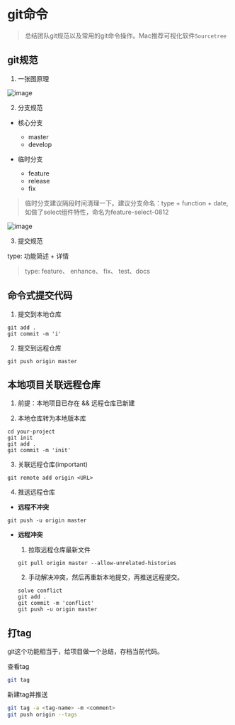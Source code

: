 # git命令

> 总结团队git规范以及常用的git命令操作。Mac推荐可视化软件`Sourcetree`

## git规范

1. 一张图原理

![image](https://user-images.githubusercontent.com/6310131/43519854-8b1ed5c4-95c3-11e8-931f-2754963333d2.png)

2. 分支规范

  * 核心分支

    + master
    + develop

  * 临时分支

    + feature
    + release
    + fix

> 临时分支建议隔段时间清理一下。建议分支命名：type + function + date, 如做了select组件特性，命名为feature-select-0812

![image](https://user-images.githubusercontent.com/6310131/46001964-44d74a00-c0df-11e8-9005-6da4d47b576c.png)


3. 提交规范

type: 功能简述 + 详情

 > type: feature、 enhance、 fix、 test、docs

## 命令式提交代码

1. 提交到本地仓库

``` shell
git add .
git commit -m 'i'
```

2. 提交到远程仓库

``` shell
git push origin master
```

## 本地项目关联远程仓库

1. 前提：本地项目已存在  && 远程仓库已新建

2. 本地仓库转为本地版本库

``` shell
cd your-project
git init
git add .
git commit -m 'init'
```

3. 关联远程仓库(important)

``` shell
git remote add origin <URL>
```

4. 推送远程仓库

  * **远程不冲突**

  ``` shell
  git push -u origin master
  ```

  * **远程冲突**
     1. 拉取远程仓库最新文件

     ``` shell
     git pull origin master --allow-unrelated-histories
     ```

     2. 手动解决冲突，然后再重新本地提交，再推送远程提交。

     ``` shell
     solve conflict
     git add .
     git commit -m 'conflict'
     git push -u origin master
     ```

## 打tag

git这个功能相当于，给项目做一个总结，存档当前代码。

查看tag

``` bash
git tag
```

新建tag并推送

``` bash
git tag -a <tag-name> -m <comment>
git push origin --tags
```
